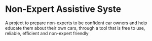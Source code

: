 # Non-Expert Assistive Syste
A project to prepare non-experts to be confident car owners and help educate them about their own cars, through a tool that is free to use, reliable, efficient and non-expert friendly
